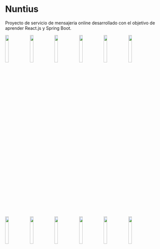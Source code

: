 # Nuntius
Proyecto de servicio de mensajeria online desarrollado con el objetivo de aprender React.js y Spring Boot.


<img src="https://user-images.githubusercontent.com/37419225/94855677-3f671580-0405-11eb-8f6f-f60afbd6e9cc.png" width="15%"></img> 
<img src="https://user-images.githubusercontent.com/37419225/94855591-26f6fb00-0405-11eb-9e28-17286a1ae8b7.png" width="15%"></img> 
<img src="https://user-images.githubusercontent.com/37419225/94855595-28282800-0405-11eb-9905-4aa59d64c166.png" width="15%"></img> 
<img src="https://user-images.githubusercontent.com/37419225/94855611-2c544580-0405-11eb-85dd-c400e3ae5917.png" width="15%"></img> 
<img src="https://user-images.githubusercontent.com/37419225/94855622-2f4f3600-0405-11eb-88a4-b41fcce46eba.png" width="15%"></img> 
<img src="https://user-images.githubusercontent.com/37419225/94855633-31b19000-0405-11eb-979d-925ff7a7afd5.png" width="15%"></img> 
<img src="https://user-images.githubusercontent.com/37419225/94855919-9ff65280-0405-11eb-963a-03263394a052.png" width="15%"></img> 
<img src="https://user-images.githubusercontent.com/37419225/94855642-337b5380-0405-11eb-9508-0e54434b15c2.png" width="15%"></img> 
<img src="https://user-images.githubusercontent.com/37419225/94855654-370eda80-0405-11eb-9e6b-854567eb47bf.png" width="15%"></img> 
<img src="https://user-images.githubusercontent.com/37419225/94855663-39713480-0405-11eb-9291-1500d89f9593.png" width="15%"></img> 
<img src="https://user-images.githubusercontent.com/37419225/94855665-3bd38e80-0405-11eb-9e33-d02d0fe82e0b.png" width="15%"></img>
<img src="https://user-images.githubusercontent.com/37419225/95001399-1038db80-05a0-11eb-895d-ece28847920b.png" width="15%"></img>


